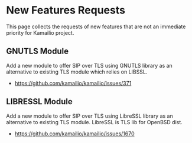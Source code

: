 # New Features Requests

This page collects the requests of new features that are not an
immediate priority for Kamailio project.

## GNUTLS Module

Add a new module to offer SIP over TLS using GNUTLS library as an
alternative to existing TLS module which relies on LIBSSL.

-   <https://github.com/kamailio/kamailio/issues/371>

## LIBRESSL Module

Add a new module to offer SIP over TLS using LibreSSL library as an
alternative to existing TLS module. LibreSSL is TLS lib for OpenBSD
dist.

-   <https://github.com/kamailio/kamailio/issues/1670>

